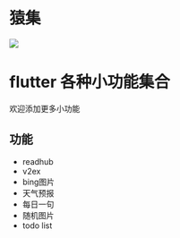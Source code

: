 # 猿集
[![](https://img.shields.io/badge/flutter-1.6.1-green.svg)](https://github.com/flutter/flutter)
# flutter 各种小功能集合
欢迎添加更多小功能
## 功能
* readhub
* v2ex
* bing图片
* 天气预报
* 每日一句
* 随机图片
* todo list